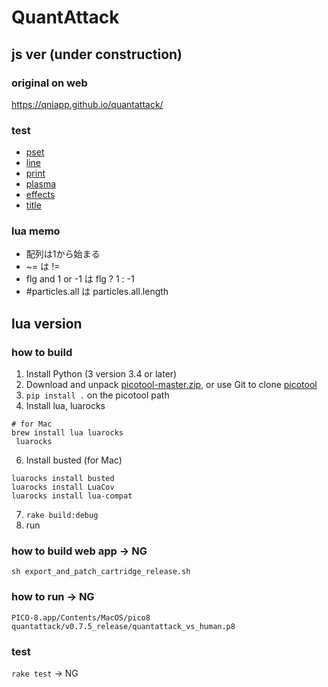 # QuantAttack

## js ver (under construction)

### original on web

https://qniapp.github.io/quantattack/

### test

- [pset](https://taisukef.github.io/quantattack/test/pset.html)
- [line](https://taisukef.github.io/quantattack/test/line.html)
- [print](https://taisukef.github.io/quantattack/test/print.html)
- [plasma](https://taisukef.github.io/quantattack/test/plasma.html)
- [effects](https://taisukef.github.io/quantattack/test/effects.html)
- [title](https://taisukef.github.io/quantattack/test/title.html)

### lua memo

- 配列は1から始まる
- ~= は !=
- flg and 1 or -1 は flg ? 1 : -1
- #particles.all は particles.all.length

## lua version

### how to build

1. Install Python (3 version 3.4 or later)
2. Download and unpack [picotool-master.zip](https://github.com/dansanderson/picotool/archive/master.zip), or use Git to clone [picotool](https://github.com/dansanderson/picotool)
3. ```pip install .``` on the picotool path
4. Install lua, luarocks
```
# for Mac
brew install lua luarocks
 luarocks
```
6. Install busted (for Mac)
```
luarocks install busted
luarocks install LuaCov
luarocks install lua-compat
```
7. ```rake build:debug```
8. run

### how to build web app → NG

```
sh export_and_patch_cartridge_release.sh
```

### how to run → NG

```
PICO-8.app/Contents/MacOS/pico8 quantattack/v0.7.5_release/quantattack_vs_human.p8
```

### test

```rake test``` → NG
